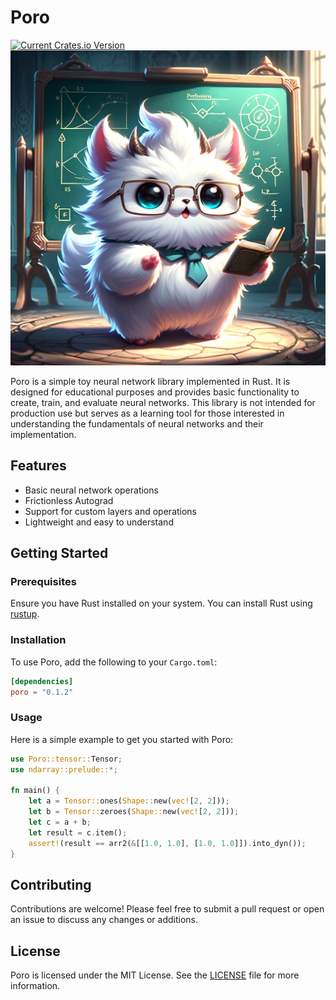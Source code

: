 # Poro
[![Current Crates.io Version](https://img.shields.io/crates/v/poro.svg?style=for-the-badge&logo=rust)](https://crates.io/crates/poro)
![Professor Poro](./icon.webp)

Poro is a simple toy neural network library implemented in Rust. It is designed for educational purposes and provides basic functionality to create, train, and evaluate neural networks. This library is not intended for production use but serves as a learning tool for those interested in understanding the fundamentals of neural networks and their implementation.

## Features

- Basic neural network operations
- Frictionless Autograd
- Support for custom layers and operations
- Lightweight and easy to understand

## Getting Started

### Prerequisites

Ensure you have Rust installed on your system. You can install Rust using [rustup](https://rustup.rs/).

### Installation

To use Poro, add the following to your `Cargo.toml`:

```toml
[dependencies]
poro = "0.1.2"
```

### Usage

Here is a simple example to get you started with Poro:

```rust
use Poro::tensor::Tensor;
use ndarray::prelude::*;

fn main() {
    let a = Tensor::ones(Shape::new(vec![2, 2]));
    let b = Tensor::zeroes(Shape::new(vec![2, 2]));
    let c = a + b;
    let result = c.item();
    assert!(result == arr2(&[[1.0, 1.0], [1.0, 1.0]]).into_dyn());
}
```

## Contributing

Contributions are welcome! Please feel free to submit a pull request or open an issue to discuss any changes or additions.

## License

Poro is licensed under the MIT License. See the [LICENSE](LICENSE) file for more information.
